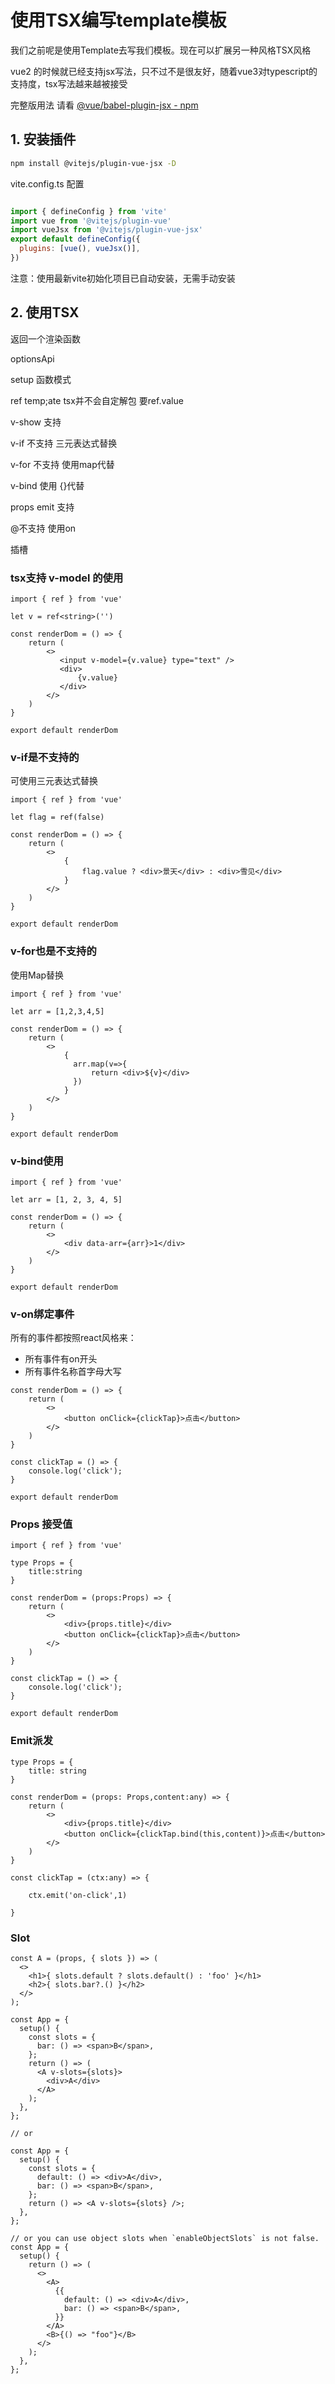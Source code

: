 # 使用TSX编写template模板

我们之前呢是使用Template去写我们模板。现在可以扩展另一种风格TSX风格

vue2 的时候就已经支持jsx写法，只不过不是很友好，随着vue3对typescript的支持度，tsx写法越来越被接受

完整版用法 请看 [@vue/babel-plugin-jsx - npm](https://www.npmjs.com/package/@vue/babel-plugin-jsx) 

## 1. 安装插件

```bash
npm install @vitejs/plugin-vue-jsx -D
```

vite.config.ts 配置

```js

import { defineConfig } from 'vite'
import vue from '@vitejs/plugin-vue'
import vueJsx from '@vitejs/plugin-vue-jsx'
export default defineConfig({
  plugins: [vue(), vueJsx()],
})
```

注意：使用最新vite初始化项目已自动安装，无需手动安装



## 2. 使用TSX

返回一个渲染函数

optionsApi

setup 函数模式

ref temp;ate tsx并不会自定解包 要ref.value

v-show 支持

v-if 不支持 三元表达式替换

v-for 不支持 使用map代替

v-bind 使用 {}代替

props emit 支持

@不支持 使用on

插槽

### **tsx支持 v-model 的使用**

```tsx
import { ref } from 'vue'

let v = ref<string>('')

const renderDom = () => {
    return (
        <>
           <input v-model={v.value} type="text" />
           <div>
               {v.value}
           </div>
        </>
    )
}

export default renderDom
```



### v-if是不支持的

可使用三元表达式替换

```tsx
import { ref } from 'vue'
 
let flag = ref(false)
 
const renderDom = () => {
    return (
        <>
            {
                flag.value ? <div>景天</div> : <div>雪见</div>
            }
        </>
    )
}
 
export default renderDom
```



### v-for也是不支持的

使用Map替换

```tsx
import { ref } from 'vue'
 
let arr = [1,2,3,4,5]
 
const renderDom = () => {
    return (
        <>
            {
              arr.map(v=>{
                  return <div>${v}</div>
              })
            }
        </>
    )
}
 
export default renderDom
```



### v-bind使用

```tsx
import { ref } from 'vue'

let arr = [1, 2, 3, 4, 5]

const renderDom = () => {
    return (
        <>
            <div data-arr={arr}>1</div>
        </>
    )
}

export default renderDom
```



### v-on绑定事件 

所有的事件都按照react风格来：

- 所有事件有on开头
- 所有事件名称首字母大写

```tsx
const renderDom = () => {
    return (
        <>
            <button onClick={clickTap}>点击</button>
        </>
    )
}

const clickTap = () => {
    console.log('click');
}

export default renderDom
```



### Props 接受值

```tsx
import { ref } from 'vue'

type Props = {
    title:string
}

const renderDom = (props:Props) => {
    return (
        <>
            <div>{props.title}</div>
            <button onClick={clickTap}>点击</button>
        </>
    )
}

const clickTap = () => {
    console.log('click');
}

export default renderDom

```



### Emit派发

```tsx
type Props = {
    title: string
}

const renderDom = (props: Props,content:any) => {
    return (
        <>
            <div>{props.title}</div>
            <button onClick={clickTap.bind(this,content)}>点击</button>
        </>
    )
}

const clickTap = (ctx:any) => {

    ctx.emit('on-click',1)

}
```



### Slot

```tsx
const A = (props, { slots }) => (
  <>
    <h1>{ slots.default ? slots.default() : 'foo' }</h1>
    <h2>{ slots.bar?.() }</h2>
  </>
);

const App = {
  setup() {
    const slots = {
      bar: () => <span>B</span>,
    };
    return () => (
      <A v-slots={slots}>
        <div>A</div>
      </A>
    );
  },
};

// or

const App = {
  setup() {
    const slots = {
      default: () => <div>A</div>,
      bar: () => <span>B</span>,
    };
    return () => <A v-slots={slots} />;
  },
};

// or you can use object slots when `enableObjectSlots` is not false.
const App = {
  setup() {
    return () => (
      <>
        <A>
          {{
            default: () => <div>A</div>,
            bar: () => <span>B</span>,
          }}
        </A>
        <B>{() => "foo"}</B>
      </>
    );
  },
};


```

